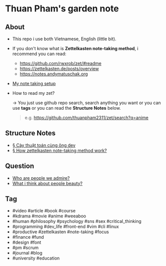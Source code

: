# Thuan Pham's garden note

## About

- This repo i use both Vietnamese, English (little bit).
- If you don't know what is **Zettelkasten note-taking method**, i recommend you can read:
  - <https://github.com/rwxrob/zet/#readme>
  - <https://zettelkasten.de/posts/overview>
  - <https://notes.andymatuschak.org>
- [My note taking setup](publish/20211017203814.md)
- How to read my zet?

  → You just use github repo search, search anything you want or you can use **tags** or you can read the **Structure Notes** below.

  > e.g. <https://github.com/thuanpham2311/zet/search?q=anime>

## Structure Notes

- [§ Cày thuật toán cùng ông dev](publish/20211017204628.md)
- [§ How zettelkasten note-taking method work?](publish/20211017210001.md)

## Question

- [Who are people we admire?](publish/20211017185640.md)
- [What i think about people beauty?](publish/202109121101.md)

## Tag

- #video #article #book #course
- #kdrama #movie #anime #weeaboo
- #human #philosophy #psychology #sns #sex #critical_thinking
- #programming #dev_life #front-end #vim #cli #linux
- #productive #zettelkasten #note-taking #focus
- #finance #fund
- #design #font
- #pm #scrum
- #journal #blog
- #university #education
